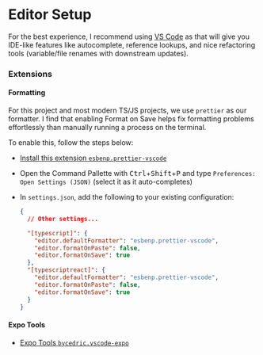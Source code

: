 # Editor Setup

For the best experience, I recommend using [VS Code](https://code.visualstudio.com/) as that will give you IDE-like features like autocomplete, reference lookups, and nice refactoring tools (variable/file renames with downstream updates).

### Extensions

#### Formatting

For this project and most modern TS/JS projects, we use `prettier` as our formatter. I find that enabling Format on Save helps fix formatting problems effortlessly than manually running a process on the terminal.

To enable this, follow the steps below:

- [Install this extension `esbenp.prettier-vscode`](https://marketplace.visualstudio.com/items?itemName=esbenp.prettier-vscode)
- Open the Command Pallette with <kbd>Ctrl</kbd>+<kbd>Shift</kbd>+<kbd>P</kbd> and type `Preferences: Open Settings (JSON)` (select it as it auto-completes)
- In `settings.json`, add the following to your existing configuration:

  ```json
  {
    // Other settings...

    "[typescript]": {
      "editor.defaultFormatter": "esbenp.prettier-vscode",
      "editor.formatOnPaste": false,
      "editor.formatOnSave": true
    },
    "[typescriptreact]": {
      "editor.defaultFormatter": "esbenp.prettier-vscode",
      "editor.formatOnPaste": false,
      "editor.formatOnSave": true
    }
  }
  ```

#### Expo Tools

- [Expo Tools `bycedric.vscode-expo`](https://marketplace.visualstudio.com/items?itemName=bycedric.vscode-expo)
